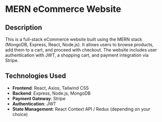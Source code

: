 # MERN eCommerce Website

## Description
This is a full-stack eCommerce website built using the MERN stack (MongoDB, Express, React, Node.js). It allows users to browse products, add them to a cart, and proceed with checkout. The website includes user authentication with JWT, a shopping cart, and payment integration via Stripe.

## Technologies Used
- **Frontend**: React, Axios, Tailwind CSS
- **Backend**: Express, Node.js, MongoDB
- **Payment Gateway**: Stripe
- **Authentication**: JWT
- **State Management**: React Context API / Redux (depending on your choice)


